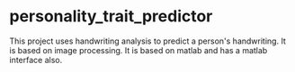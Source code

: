 # personality_trait_predictor

This project uses handwriting analysis to predict a person's handwriting. It is based on image processing. It is based on matlab and has a matlab interface also.
